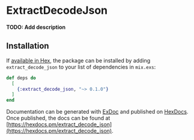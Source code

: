 # ExtractDecodeJson

**TODO: Add description**

## Installation

If [available in Hex](https://hex.pm/docs/publish), the package can be installed
by adding `extract_decode_json` to your list of dependencies in `mix.exs`:

```elixir
def deps do
  [
    {:extract_decode_json, "~> 0.1.0"}
  ]
end
```

Documentation can be generated with [ExDoc](https://github.com/elixir-lang/ex_doc)
and published on [HexDocs](https://hexdocs.pm). Once published, the docs can
be found at [https://hexdocs.pm/extract_decode_json](https://hexdocs.pm/extract_decode_json).

